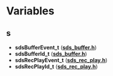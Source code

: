 
# Variables



## s

* **sdsBufferEvent\_t** ([**sds\_buffer.h**](sds__buffer_8h.md))
* **sdsBufferId\_t** ([**sds\_buffer.h**](sds__buffer_8h.md))
* **sdsRecPlayEvent\_t** ([**sds\_rec\_play.h**](sds__rec__play_8h.md))
* **sdsRecPlayId\_t** ([**sds\_rec\_play.h**](sds__rec__play_8h.md))




